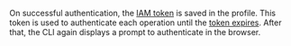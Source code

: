 
On successful authentication, the [IAM token](../../iam/concepts/authorization/iam-token.md) is saved in the profile. This token is used to authenticate each operation until the [token expires](../../iam/concepts/authorization/iam-token.md). After that, the CLI again displays a prompt to authenticate in the browser.

